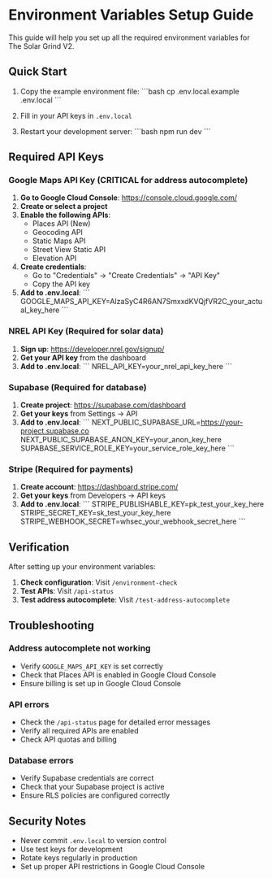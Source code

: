 # Environment Variables Setup Guide

This guide will help you set up all the required environment variables for The Solar Grind V2.

## Quick Start

1. Copy the example environment file:
   \`\`\`bash
   cp .env.local.example .env.local
   \`\`\`

2. Fill in your API keys in `.env.local`

3. Restart your development server:
   \`\`\`bash
   npm run dev
   \`\`\`

## Required API Keys

### Google Maps API Key (CRITICAL for address autocomplete)

1. **Go to Google Cloud Console**: https://console.cloud.google.com/
2. **Create or select a project**
3. **Enable the following APIs**:
   - Places API (New)
   - Geocoding API
   - Static Maps API
   - Street View Static API
   - Elevation API
4. **Create credentials**:
   - Go to "Credentials" → "Create Credentials" → "API Key"
   - Copy the API key
5. **Add to .env.local**:
   \`\`\`
   GOOGLE_MAPS_API_KEY=AIzaSyC4R6AN7SmxxdKVQjfVR2C_your_actual_key_here
   \`\`\`

### NREL API Key (Required for solar data)

1. **Sign up**: https://developer.nrel.gov/signup/
2. **Get your API key** from the dashboard
3. **Add to .env.local**:
   \`\`\`
   NREL_API_KEY=your_nrel_api_key_here
   \`\`\`

### Supabase (Required for database)

1. **Create project**: https://supabase.com/dashboard
2. **Get your keys** from Settings → API
3. **Add to .env.local**:
   \`\`\`
   NEXT_PUBLIC_SUPABASE_URL=https://your-project.supabase.co
   NEXT_PUBLIC_SUPABASE_ANON_KEY=your_anon_key_here
   SUPABASE_SERVICE_ROLE_KEY=your_service_role_key_here
   \`\`\`

### Stripe (Required for payments)

1. **Create account**: https://dashboard.stripe.com/
2. **Get your keys** from Developers → API keys
3. **Add to .env.local**:
   \`\`\`
   STRIPE_PUBLISHABLE_KEY=pk_test_your_key_here
   STRIPE_SECRET_KEY=sk_test_your_key_here
   STRIPE_WEBHOOK_SECRET=whsec_your_webhook_secret_here
   \`\`\`

## Verification

After setting up your environment variables:

1. **Check configuration**: Visit `/environment-check`
2. **Test APIs**: Visit `/api-status`
3. **Test address autocomplete**: Visit `/test-address-autocomplete`

## Troubleshooting

### Address autocomplete not working
- Verify `GOOGLE_MAPS_API_KEY` is set correctly
- Check that Places API is enabled in Google Cloud Console
- Ensure billing is set up in Google Cloud Console

### API errors
- Check the `/api-status` page for detailed error messages
- Verify all required APIs are enabled
- Check API quotas and billing

### Database errors
- Verify Supabase credentials are correct
- Check that your Supabase project is active
- Ensure RLS policies are configured correctly

## Security Notes

- Never commit `.env.local` to version control
- Use test keys for development
- Rotate keys regularly in production
- Set up proper API restrictions in Google Cloud Console

